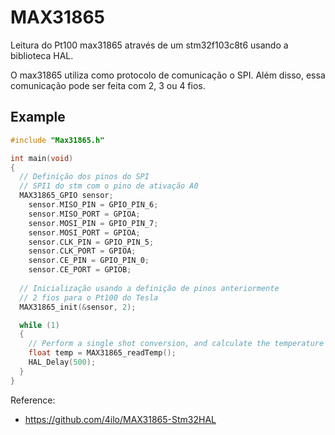 # MAX31865

Leitura do Pt100 max31865 através de um stm32f103c8t6 usando a biblioteca HAL.

O max31865 utiliza como protocolo de comunicação o SPI. Além disso, essa comunicação pode ser feita com 2, 3 ou 4 fios.

## Example
```c
#include "Max31865.h"

int main(void)
{
  // Definição dos pinos do SPI
  // SPI1 do stm com o pino de ativação A0
  MAX31865_GPIO sensor;
	sensor.MISO_PIN = GPIO_PIN_6;
	sensor.MISO_PORT = GPIOA;
	sensor.MOSI_PIN = GPIO_PIN_7;
	sensor.MOSI_PORT = GPIOA;
	sensor.CLK_PIN = GPIO_PIN_5;
	sensor.CLK_PORT = GPIOA;
	sensor.CE_PIN = GPIO_PIN_0;
	sensor.CE_PORT = GPIOB;
  
  // Inicialização usando a definição de pinos anteriormente
  // 2 fios para o Pt100 do Tesla
  MAX31865_init(&sensor, 2);

  while (1)
  {
    // Perform a single shot conversion, and calculate the temperature
    float temp = MAX31865_readTemp();
    HAL_Delay(500);
  }
}
```
Reference:
- https://github.com/4ilo/MAX31865-Stm32HAL
